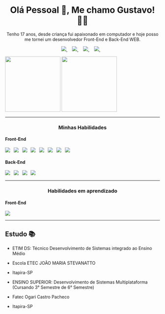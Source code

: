 
<h1 align='center'>Olá Pessoal 👋, Me chamo Gustavo! 👦🏻</h1>

<p align='center'>
Tenho 17 anos, desde criança fui apaixonado em computador e hoje posso me tornei um desenvolvedor Front-End e Back-End WEB.
</p>

<p align='center'>
    <a href="https://github.com/CoderGustavo/">
        <img src="https://img.shields.io/badge/Github-000?style=for-the-badge&logo=github&logoColor=white" />
    </a>&nbsp;&nbsp;&nbsp;
    <a href="https://www.linkedin.com/in/gustavo-ornaghi-antunes-713ba91b3/">
        <img src="https://img.shields.io/badge/LinkedIn-blue?style=for-the-badge&logo=linkedIn&logoColor=white" />
    </a>&nbsp;&nbsp;&nbsp;
    <a href="https://www.instagram.com/codergustavo/">
        <img src="https://img.shields.io/badge/Instagram-1ca0f1?style=for-the-badge&logo=instagram&logoColor=white" />
    </a>&nbsp;&nbsp;&nbsp;
    <a href="https://www.tiktok.com/@codergustavo">
        <img src="https://img.shields.io/badge/TikTok-be2edd?style=for-the-badge&logo=tiktok&logoColor=white" />
    </a>&nbsp;&nbsp;&nbsp;
</p>

<div>
    <img height="180em" src="https://github-readme-stats.vercel.app/api?username=CoderGustavo&show_icons=true&theme=github_dark&include_all_commits=true&count_private=true"/>
    <img height="180em" src="https://github-readme-stats.vercel.app/api/top-langs/?username=CoderGustavo&layout=compact&theme=github_dark" />
</div>

<hr>

<h3 align='center'>Minhas Habilidades</h3> 

<h4> Front-End</h4>
<p>
    <img src="https://img.shields.io/badge/html5%20-%23e34f26.svg?&style=for-the-badge&logo=html5&logoColor=white" />&nbsp;&nbsp;
    <img src="https://img.shields.io/badge/CSS3-1572B6?&style=for-the-badge&logo=css3&logoColor=white" />&nbsp;&nbsp;
    <img src="https://img.shields.io/badge/sass%20-%23cc6699.svg?&style=for-the-badge&logo=sass&logoColor=white" />&nbsp;&nbsp;
    <img src="https://img.shields.io/badge/JavaScript-F7DF1E?style=for-the-badge&logo=javascript&logoColor=black" />&nbsp;&nbsp;
    <img src="https://img.shields.io/badge/JQuery-3498db?style=for-the-badge&logo=jquery&logoColor=white" />&nbsp;&nbsp;
    <img src="https://img.shields.io/badge/BootStrap-563D7C?style=for-the-badge&logo=bootstrap&logoColor=white" />&nbsp;&nbsp;
    <img src="https://img.shields.io/badge/Tailwind_CSS-3498db?style=for-the-badge&logo=tailwind-css&logoColor=white" />&nbsp;&nbsp;
    <img src="https://img.shields.io/badge/React-20232A?style=for-the-badge&logo=react&logoColor=61DAFB" />&nbsp;&nbsp;
</p>
            
<h4> Back-End</h4>
<p>
    <img src="https://img.shields.io/badge/PHP-9b59b6?style=for-the-badge&logo=php&logoColor=white" />&nbsp;&nbsp;
    <img src="https://img.shields.io/badge/MySql-3498db?style=for-the-badge&logo=mysql&logoColor=white" />&nbsp;&nbsp;
    <img src="https://img.shields.io/badge/Laravel-e74c3c?style=for-the-badge&logo=laravel&logoColor=white" />&nbsp;&nbsp;
    <img src="https://img.shields.io/badge/Python-1572B6?style=for-the-badge&logo=python&logoColor=white" />&nbsp;&nbsp;
</p>
    
<hr>

<h3 align='center'>Habilidades em aprendizado</h3>

<h4> Front-End</h4>
<p>
    <img src="https://img.shields.io/badge/Next-20232A?style=for-the-badge&logo=next.js&logoColor=white" />
</p>

<hr>

## Estudo 📚

- ETIM DS: Técnico Desenvolvimento de Sistemas integrado ao Ensino Médio 
- Escola ETEC JOÃO MARIA STEVANATTO
- Itapira-SP

- ENSINO SUPERIOR: Desenvolvimento de Sistemas Multiplataforma (Cursando 3° Semestre de 6° Semestre)
- Fatec Ogari Castro Pacheco
- Itapira-SP

